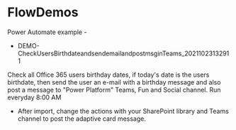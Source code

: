 # FlowDemos

Power Automate example - 

* DEMO-CheckUsersBirthdateandsendemailandpostmsginTeams_20211023132911

Check all Office 365 users birthday dates, if today's date is the users birthdate, then send the user an e-mail with a birthday message and also post a message to "Power Platform" Teams, Fun and Social channel. Run everyday 8:00 AM

- After import, change the actions with your SharePoint library and Teams channel to post the adaptive card message.

